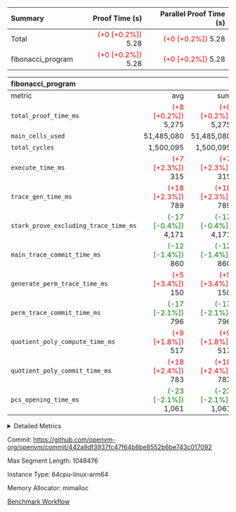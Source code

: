 | Summary | Proof Time (s) | Parallel Proof Time (s) |
|:---|---:|---:|
| Total | <span style='color: red'>(+0 [+0.2%])</span> 5.28 | <span style='color: red'>(+0 [+0.2%])</span> 5.28 |
| fibonacci_program | <span style='color: red'>(+0 [+0.2%])</span> 5.28 | <span style='color: red'>(+0 [+0.2%])</span> 5.28 |


| fibonacci_program |||||
|:---|---:|---:|---:|---:|
|metric|avg|sum|max|min|
| `total_proof_time_ms ` | <span style='color: red'>(+8 [+0.2%])</span> 5,275 | <span style='color: red'>(+8 [+0.2%])</span> 5,275 | <span style='color: red'>(+8 [+0.2%])</span> 5,275 | <span style='color: red'>(+8 [+0.2%])</span> 5,275 |
| `main_cells_used     ` |  51,485,080 |  51,485,080 |  51,485,080 |  51,485,080 |
| `total_cycles        ` |  1,500,095 |  1,500,095 |  1,500,095 |  1,500,095 |
| `execute_time_ms     ` | <span style='color: red'>(+7 [+2.3%])</span> 315 | <span style='color: red'>(+7 [+2.3%])</span> 315 | <span style='color: red'>(+7 [+2.3%])</span> 315 | <span style='color: red'>(+7 [+2.3%])</span> 315 |
| `trace_gen_time_ms   ` | <span style='color: red'>(+18 [+2.3%])</span> 789 | <span style='color: red'>(+18 [+2.3%])</span> 789 | <span style='color: red'>(+18 [+2.3%])</span> 789 | <span style='color: red'>(+18 [+2.3%])</span> 789 |
| `stark_prove_excluding_trace_time_ms` | <span style='color: green'>(-17 [-0.4%])</span> 4,171 | <span style='color: green'>(-17 [-0.4%])</span> 4,171 | <span style='color: green'>(-17 [-0.4%])</span> 4,171 | <span style='color: green'>(-17 [-0.4%])</span> 4,171 |
| `main_trace_commit_time_ms` | <span style='color: green'>(-12 [-1.4%])</span> 860 | <span style='color: green'>(-12 [-1.4%])</span> 860 | <span style='color: green'>(-12 [-1.4%])</span> 860 | <span style='color: green'>(-12 [-1.4%])</span> 860 |
| `generate_perm_trace_time_ms` | <span style='color: red'>(+5 [+3.4%])</span> 150 | <span style='color: red'>(+5 [+3.4%])</span> 150 | <span style='color: red'>(+5 [+3.4%])</span> 150 | <span style='color: red'>(+5 [+3.4%])</span> 150 |
| `perm_trace_commit_time_ms` | <span style='color: green'>(-17 [-2.1%])</span> 796 | <span style='color: green'>(-17 [-2.1%])</span> 796 | <span style='color: green'>(-17 [-2.1%])</span> 796 | <span style='color: green'>(-17 [-2.1%])</span> 796 |
| `quotient_poly_compute_time_ms` | <span style='color: red'>(+9 [+1.8%])</span> 517 | <span style='color: red'>(+9 [+1.8%])</span> 517 | <span style='color: red'>(+9 [+1.8%])</span> 517 | <span style='color: red'>(+9 [+1.8%])</span> 517 |
| `quotient_poly_commit_time_ms` | <span style='color: red'>(+18 [+2.4%])</span> 783 | <span style='color: red'>(+18 [+2.4%])</span> 783 | <span style='color: red'>(+18 [+2.4%])</span> 783 | <span style='color: red'>(+18 [+2.4%])</span> 783 |
| `pcs_opening_time_ms ` | <span style='color: green'>(-23 [-2.1%])</span> 1,061 | <span style='color: green'>(-23 [-2.1%])</span> 1,061 | <span style='color: green'>(-23 [-2.1%])</span> 1,061 | <span style='color: green'>(-23 [-2.1%])</span> 1,061 |



<details>
<summary>Detailed Metrics</summary>

| group | num_segments | keygen_time_ms | commit_exe_time_ms |
| --- | --- | --- | --- |
| fibonacci_program | 1 | 405 | 5 | 

| group | air_name | quotient_deg | interactions | constraints |
| --- | --- | --- | --- | --- |
| fibonacci_program | AccessAdapterAir<16> | 4 | 5 | 11 | 
| fibonacci_program | AccessAdapterAir<2> | 4 | 5 | 11 | 
| fibonacci_program | AccessAdapterAir<32> | 4 | 5 | 11 | 
| fibonacci_program | AccessAdapterAir<4> | 4 | 5 | 11 | 
| fibonacci_program | AccessAdapterAir<64> | 4 | 5 | 11 | 
| fibonacci_program | AccessAdapterAir<8> | 4 | 5 | 11 | 
| fibonacci_program | BitwiseOperationLookupAir<8> | 2 | 2 | 4 | 
| fibonacci_program | MemoryMerkleAir<8> | 4 | 4 | 38 | 
| fibonacci_program | PersistentBoundaryAir<8> | 4 | 3 | 5 | 
| fibonacci_program | PhantomAir | 4 | 3 | 4 | 
| fibonacci_program | Poseidon2PeripheryAir<BabyBearParameters>, 1> | 2 | 1 | 286 | 
| fibonacci_program | ProgramAir | 1 | 1 | 4 | 
| fibonacci_program | RangeTupleCheckerAir<2> | 1 | 1 | 4 | 
| fibonacci_program | Rv32HintStoreAir | 4 | 19 | 21 | 
| fibonacci_program | VariableRangeCheckerAir | 1 | 1 | 4 | 
| fibonacci_program | VmAirWrapper<Rv32BaseAluAdapterAir, BaseAluCoreAir<4, 8> | 4 | 19 | 30 | 
| fibonacci_program | VmAirWrapper<Rv32BaseAluAdapterAir, LessThanCoreAir<4, 8> | 4 | 17 | 35 | 
| fibonacci_program | VmAirWrapper<Rv32BaseAluAdapterAir, ShiftCoreAir<4, 8> | 4 | 23 | 84 | 
| fibonacci_program | VmAirWrapper<Rv32BranchAdapterAir, BranchEqualCoreAir<4> | 4 | 11 | 17 | 
| fibonacci_program | VmAirWrapper<Rv32BranchAdapterAir, BranchLessThanCoreAir<4, 8> | 4 | 13 | 32 | 
| fibonacci_program | VmAirWrapper<Rv32CondRdWriteAdapterAir, Rv32JalLuiCoreAir> | 4 | 10 | 15 | 
| fibonacci_program | VmAirWrapper<Rv32JalrAdapterAir, Rv32JalrCoreAir> | 4 | 16 | 16 | 
| fibonacci_program | VmAirWrapper<Rv32LoadStoreAdapterAir, LoadSignExtendCoreAir<4, 8> | 4 | 18 | 21 | 
| fibonacci_program | VmAirWrapper<Rv32LoadStoreAdapterAir, LoadStoreCoreAir<4> | 4 | 17 | 27 | 
| fibonacci_program | VmAirWrapper<Rv32MultAdapterAir, DivRemCoreAir<4, 8> | 4 | 25 | 72 | 
| fibonacci_program | VmAirWrapper<Rv32MultAdapterAir, MulHCoreAir<4, 8> | 4 | 24 | 23 | 
| fibonacci_program | VmAirWrapper<Rv32MultAdapterAir, MultiplicationCoreAir<4, 8> | 4 | 19 | 13 | 
| fibonacci_program | VmAirWrapper<Rv32RdWriteAdapterAir, Rv32AuipcCoreAir> | 4 | 11 | 12 | 
| fibonacci_program | VmConnectorAir | 4 | 3 | 8 | 

| group | air_name | segment | rows | prep_cols | perm_cols | main_cols | cells |
| --- | --- | --- | --- | --- | --- | --- | --- |
| fibonacci_program | AccessAdapterAir<8> | 0 | 32 |  | 12 | 17 | 928 | 
| fibonacci_program | BitwiseOperationLookupAir<8> | 0 | 65,536 | 3 | 8 | 2 | 655,360 | 
| fibonacci_program | MemoryMerkleAir<8> | 0 | 256 |  | 12 | 32 | 11,264 | 
| fibonacci_program | PersistentBoundaryAir<8> | 0 | 32 |  | 8 | 20 | 896 | 
| fibonacci_program | PhantomAir | 0 | 2 |  | 8 | 6 | 28 | 
| fibonacci_program | Poseidon2PeripheryAir<BabyBearParameters>, 1> | 0 | 256 |  | 8 | 300 | 78,848 | 
| fibonacci_program | ProgramAir | 0 | 4,096 |  | 8 | 10 | 73,728 | 
| fibonacci_program | RangeTupleCheckerAir<2> | 0 | 524,288 | 2 | 8 | 1 | 4,718,592 | 
| fibonacci_program | Rv32HintStoreAir | 0 | 4 |  | 24 | 32 | 224 | 
| fibonacci_program | VariableRangeCheckerAir | 0 | 262,144 | 2 | 8 | 1 | 2,359,296 | 
| fibonacci_program | VmAirWrapper<Rv32BaseAluAdapterAir, BaseAluCoreAir<4, 8> | 0 | 1,048,576 |  | 28 | 36 | 67,108,864 | 
| fibonacci_program | VmAirWrapper<Rv32BaseAluAdapterAir, LessThanCoreAir<4, 8> | 0 | 524,288 |  | 24 | 37 | 31,981,568 | 
| fibonacci_program | VmAirWrapper<Rv32BranchAdapterAir, BranchEqualCoreAir<4> | 0 | 262,144 |  | 16 | 26 | 11,010,048 | 
| fibonacci_program | VmAirWrapper<Rv32BranchAdapterAir, BranchLessThanCoreAir<4, 8> | 0 | 4 |  | 20 | 32 | 208 | 
| fibonacci_program | VmAirWrapper<Rv32CondRdWriteAdapterAir, Rv32JalLuiCoreAir> | 0 | 131,072 |  | 16 | 18 | 4,456,448 | 
| fibonacci_program | VmAirWrapper<Rv32JalrAdapterAir, Rv32JalrCoreAir> | 0 | 16 |  | 20 | 28 | 768 | 
| fibonacci_program | VmAirWrapper<Rv32LoadStoreAdapterAir, LoadStoreCoreAir<4> | 0 | 16 |  | 28 | 40 | 1,088 | 
| fibonacci_program | VmAirWrapper<Rv32RdWriteAdapterAir, Rv32AuipcCoreAir> | 0 | 8 |  | 16 | 21 | 296 | 
| fibonacci_program | VmConnectorAir | 0 | 2 | 1 | 8 | 4 | 24 | 

| group | segment | trace_gen_time_ms | total_proof_time_ms | total_cycles | total_cells | stark_prove_excluding_trace_time_ms | quotient_poly_compute_time_ms | quotient_poly_commit_time_ms | perm_trace_commit_time_ms | pcs_opening_time_ms | main_trace_commit_time_ms | main_cells_used | generate_perm_trace_time_ms | execute_time_ms |
| --- | --- | --- | --- | --- | --- | --- | --- | --- | --- | --- | --- | --- | --- | --- |
| fibonacci_program | 0 | 789 | 5,275 | 1,500,095 | 122,458,476 | 4,171 | 517 | 783 | 796 | 1,061 | 860 | 51,485,080 | 150 | 315 | 

</details>


Commit: https://github.com/openvm-org/openvm/commit/442a9df3937fc47f64b6be8552b6be743c017092

Max Segment Length: 1048476

Instance Type: 64cpu-linux-arm64

Memory Allocator: mimalloc

[Benchmark Workflow](https://github.com/openvm-org/openvm/actions/runs/13019730518)

